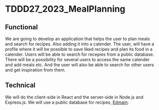 # TDDD27_2023_MealPlanning

## Functional

We are going to develop an application that helps the user to plan meals and search for recipes. Also adding it into a calender.
The user, will have a profile where it will be possible to save liked recipes and plan its food in a calender.
Users will be able to search for recepies from a public database.
There will be a possibility for several users to access the same calender and add meals etc.
And the user will also be able to search for other users and get inspiration from them.

## Technical

We will do the client-side in React and the server-side in Node.js and Express.js. We will use a public database for recipes, [Edmam](https://developer.edamam.com/edamam-recipe-api).
